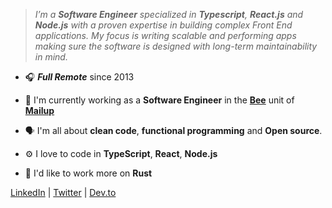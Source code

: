 



 > *I’m a ***Software Engineer*** specialized in ***Typescript***, ***React.js*** and ***Node.js*** with a proven expertise in building complex Front End applications.
  My focus is writing scalable and performing apps making sure the software is designed with long-term maintainability in mind.*
  


- 🎧 ***Full Remote*** since 2013

- 💼  I'm currently working as a **Software Engineer** in the **[Bee](https://beefree.io/)** unit of **[Mailup](https://www.mailup.it/)**
- 🗣  I'm all about **clean code**, **functional programming** and **Open source**.
- ⚙️   I love to code in **TypeScript**, **React**, **Node.js**
- 🔭  I'd like to work more on **Rust**

[LinkedIn](https://www.linkedin.com/in/stefanoregosa/) | [Twitter](https://twitter.com/thenrdlab) | [Dev.to](https://dev.to/stefano_regosa)


